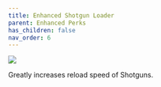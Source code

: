 ```yaml
---
title: Enhanced Shotgun Loader
parent: Enhanced Perks
has_children: false
nav_order: 6
---
```


![](https://bungie.net/common/destiny2_content/icons/c659a77119e332f7c8338d9beeb782e6.png)

Greatly increases reload speed of Shotguns.
